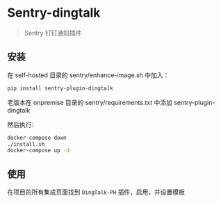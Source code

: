 # Sentry-dingtalk

> Sentry 钉钉通知插件

## 安装

在 self-hosted 目录的 sentry/enhance-image.sh 中加入：

```bash
pip install sentry-plugin-dingtalk
```

老版本在 onpremise 目录的 sentry/requirements.txt 中添加 sentry-plugin-dingtalk

然后执行:

```bash
docker-compose down
./install.sh
docker-compose up -d
```

## 使用

在项目的所有集成页面找到 `DingTalk-PH` 插件，启用，并设置模板